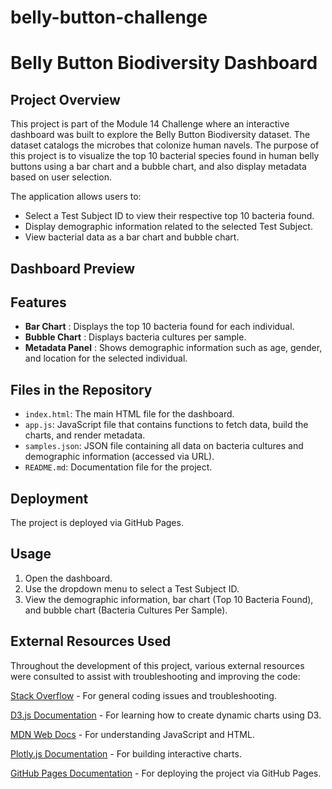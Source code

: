 # belly-button-challenge


# Belly Button Biodiversity Dashboard

## Project Overview

This project is part of the Module 14 Challenge where an interactive dashboard was built to explore the Belly Button Biodiversity dataset. The dataset catalogs the microbes that colonize human navels. The purpose of this project is to visualize the top 10 bacterial species found in human belly buttons using a bar chart and a bubble chart, and also display metadata based on user selection.

The application allows users to:

* Select a Test Subject ID to view their respective top 10 bacteria found.
* Display demographic information related to the selected Test Subject.
* View bacterial data as a bar chart and bubble chart.

## Dashboard Preview

## Features

* **Bar Chart** : Displays the top 10 bacteria found for each individual.
* **Bubble Chart** : Displays bacteria cultures per sample.
* **Metadata Panel** : Shows demographic information such as age, gender, and location for the selected individual.

## Files in the Repository

* `index.html`: The main HTML file for the dashboard.
* `app.js`: JavaScript file that contains functions to fetch data, build the charts, and render metadata.
* `samples.json`: JSON file containing all data on bacteria cultures and demographic information (accessed via URL).
* `README.md`: Documentation file for the project.

## Deployment

The project is deployed via GitHub Pages. 

## Usage

1. Open the dashboard.
2. Use the dropdown menu to select a Test Subject ID.
3. View the demographic information, bar chart (Top 10 Bacteria Found), and bubble chart (Bacteria Cultures Per Sample).

## External Resources Used

Throughout the development of this project, various external resources were consulted to assist with troubleshooting and improving the code:


[Stack Overflow](https://stackoverflow.com/) - For general coding issues and troubleshooting.

[D3.js Documentation](https://d3js.org/) - For learning how to create dynamic charts using D3.

[MDN Web Docs](https://developer.mozilla.org/en-US/) - For understanding JavaScript and HTML.

[Plotly.js Documentation]() - For building interactive charts.

[GitHub Pages Documentation](https://pages.github.com/) - For deploying the project via GitHub Pages.
